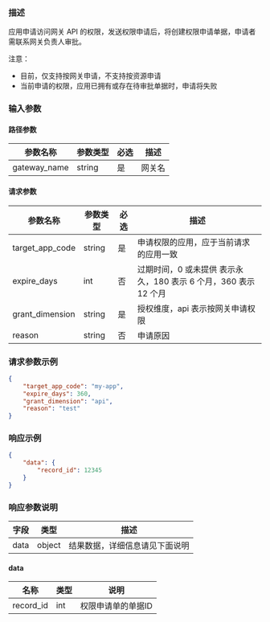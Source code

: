 ### 描述

应用申请访问网关 API 的权限，发送权限申请后，将创建权限申请单据，申请者需联系网关负责人审批。

注意：
- 目前，仅支持按网关申请，不支持按资源申请
- 当前申请的权限，应用已拥有或存在待审批单据时，申请将失败

### 输入参数

#### 路径参数

| 参数名称         | 参数类型 | 必选 | 描述   |
|--------------| -------- | ---- | ------ |
| gateway_name | string   | 是   | 网关名 |

#### 请求参数

| 参数名称        | 参数类型 | 必选 | 描述                                                             |
| --------------- | -------- | ---- | ---------------------------------------------------------------- |
| target_app_code | string   | 是   | 申请权限的应用，应于当前请求的应用一致                           |
| expire_days     | int      | 否   | 过期时间，0 或未提供 表示永久，180 表示 6 个月，360 表示 12 个月 |
| grant_dimension | string   | 是   | 授权维度，api 表示按网关申请权限                                 |
| reason          | string   | 否   | 申请原因                                                         |


### 请求参数示例

```json
{
    "target_app_code": "my-app",
    "expire_days": 360,
    "grant_dimension": "api",
    "reason": "test"
}
```


### 响应示例

```json
{
    "data": {
        "record_id": 12345
    }
}
```

### 响应参数说明

| 字段    | 类型   | 描述                               |
| ------- | ------ | ---------------------------------- |
| data    | object | 结果数据，详细信息请见下面说明     |

#### data

| 名称      | 类型 | 说明               |
| --------- | ---- | ------------------ |
| record_id | int  | 权限申请单的单据ID |